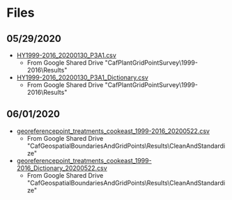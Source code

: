 # Files

## 05/29/2020

* [HY1999-2016_20200130_P3A1.csv](HY1999-2016_20200130_P3A1.csv)
  * From Google Shared Drive "CafPlantGridPointSurvey\1999-2016\Results"
* [HY1999-2016_20200130_P3A1_Dictionary.csv](HY1999-2016_20200130_P3A1_Dictionary.csv)
  * From Google Shared Drive "CafPlantGridPointSurvey\1999-2016\Results"

## 06/01/2020

* [georeferencepoint_treatments_cookeast_1999-2016_20200522.csv](georeferencepoint_treatments_cookeast_1999-2016_20200522.csv)
  * From Google Shared Drive "CafGeospatialBoundariesAndGridPoints\Results\CleanAndStandardize"
* [georeferencepoint_treatments_cookeast_1999-2016_Dictionary_20200522.csv](georeferencepoint_treatments_cookeast_1999-2016_Dictionary_20200522.csv)
  * From Google Shared Drive "CafGeospatialBoundariesAndGridPoints\Results\CleanAndStandardize"
